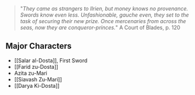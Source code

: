> "_They came as strangers to Ilrien, but money knows no provenance.
Swords know even less. Unfashionable, gauche even, they set to the
task of securing their new prize. Once mercenaries from across the seas,
now they are conqueror-princes._"
> A Court of Blades, p. 120

## Major Characters

* [[Salar al-Dosta]], First Sword
* [[Farid zu-Dosta]]
* Azita zu-Mari
* [[Siavash Zu-Mari]]
* [[Darya Ki-Dosta]]